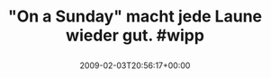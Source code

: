 ---
retweeted: false
source: <a href="http://twitter.com" rel="nofollow">Twitter Web Client</a>
entities:
  hashtags:
  - text: wipp
    indices:
    - '43'
    - '48'
  symbols: []
  user_mentions: []
  urls: []
display_text_range:
- '0'
- '48'
favorite_count: '0'
id_str: '1174151924'
truncated: false
retweet_count: '0'
id: '1174151924'
created_at: Tue Feb 03 20:56:17 +0000 2009
favorited: false
full_text: '"On a Sunday" macht jede Laune wieder gut. #wipp'
lang: de
tags:
- wipp
- pesos/twitter
date: '2009-02-03T20:56:17+00:00'
src: https://twitter.com/bascht/status/1174151924
original_url: https://twitter.com/bascht/status/1174151924
type: twitter_tweet
text: '"On a Sunday" macht jede Laune wieder gut. #wipp'
title: '"On a Sunday" macht jede Laune wieder gut. #wipp

  '

---